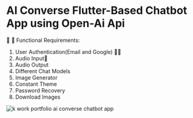 # AI Converse Flutter-Based Chatbot App using Open-Ai Api

🚀 🚀 Functional Requirements:
1. User Authentication(Email and Google) 🤳🤳
2. Audio Input📢
3. Audio Output
4. Different Chat Models
5. Image Generator
6. Constant Theme
7. Password Recovery
8. Download Images


![k work portfolio ai converse chatbot app](https://github.com/user-attachments/assets/59b282b8-ce12-43c7-bd8b-09dfa19f0aa6)
